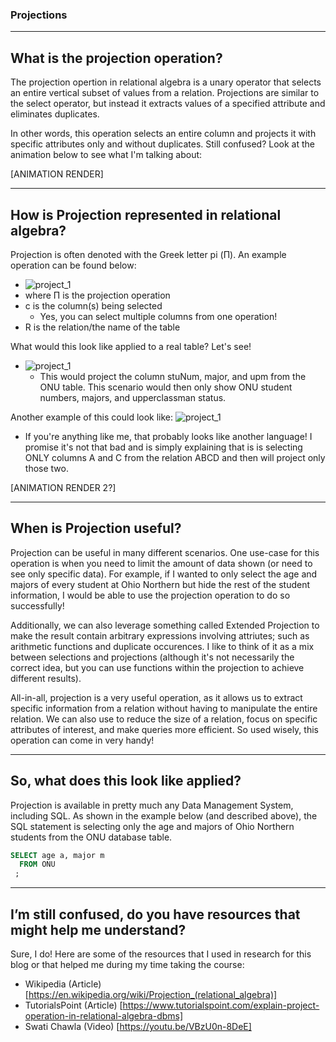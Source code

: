 ### Projections

---
## What is the projection operation?
The projection opertion in relational algebra is a unary operator that selects an entire vertical subset of values from a relation. Projections are similar to the select operator, but instead it extracts values of a specified attribute and eliminates duplicates.

In other words, this operation selects an entire column and projects it with specific attributes only and without duplicates. Still confused? Look at the animation below to see what I'm talking about:

[ANIMATION RENDER]

---
## How is Projection represented in relational algebra?
Projection is often denoted with the Greek letter pi (П). An example operation can be found below:
-  ![project_1](https://alexduke.net/project_1_1.png)
  - where П is the projection operation
  - c is the column(s) being selected
    - Yes, you can select multiple columns from one operation!
  - R is the relation/the name of the table

What would this look like applied to a real table? Let's see!
- ![project_1](https://alexduke.net/project_1_2.png)
  - This would project the column stuNum, major, and upm from the ONU table. This scenario would then only show ONU student numbers, majors, and upperclassman status.

Another example of this could look like:
![project_1](https://alexduke.net/project_1_3.png)
- If you're anything like me, that probably looks like another language! I promise it's not that bad and is simply explaining that is is selecting ONLY columns A and C from the relation ABCD and then will project only those two.

[ANIMATION RENDER 2?]

---
## When is Projection useful?
Projection can be useful in many different scenarios. One use-case for this operation is when you need to limit the amount of data shown (or need to see only specific data). For example, if I wanted to only select the age and majors of every student at Ohio Northern but hide the rest of the student information, I would be able to use the projection operation to do so successfully!

Additionally, we can also leverage something called Extended Projection to make the result contain arbitrary expressions involving attriutes; such as arithmetic functions and duplicate occurences. I like to think of it as a mix between selections and projections (although it's not necessarily the correct idea, but you can use functions within the projection to achieve different results).

All-in-all, projection is a very useful operation, as it allows us to extract specific information from a relation without having to manipulate the entire relation. We can also use to reduce the size of a relation, focus on specific attributes of interest, and make queries more efficient. So used wisely, this operation can come in very handy!

---
## So, what does this look like applied?
Projection is available in pretty much any Data Management System, including SQL. As shown in the example below (and described above), the SQL statement is selecting only the age and majors of Ohio Northern students from the ONU database table.

```sql
SELECT age a, major m 
  FROM ONU
 ;
```

---
## I’m still confused, do you have resources that might help me understand?
Sure, I do! Here are some of the resources that I used in research for this blog or that helped me during my time taking the course:
- Wikipedia (Article) [https://en.wikipedia.org/wiki/Projection_(relational_algebra)]
- TutorialsPoint (Article) [https://www.tutorialspoint.com/explain-project-operation-in-relational-algebra-dbms]
- Swati Chawla (Video) [https://youtu.be/VBzU0n-8DeE]
